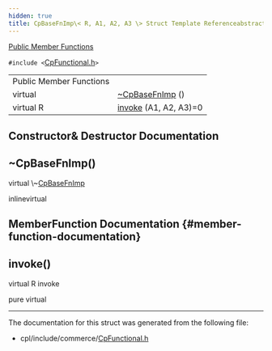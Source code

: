 ```yaml
---
hidden: true
title: CpBaseFnImp\< R, A1, A2, A3 \> Struct Template Referenceabstract
---
```


[Public Member Functions](#pub-methods)

`#include <`<a href="_cp_functional_8h_source.md">CpFunctional.h</a>`>`

|  |  |
|----|----|
| Public Member Functions |  |
| virtual  | [\~CpBaseFnImp](#ae060ac2a6a962cab6675a09bc6c8f724) () |
| virtual R  | [invoke](#a0b57f4ddc15b08754d1cd2058f6defd1) (A1, A2, A3)=0 |

## Constructor& Destructor Documentation

## \~CpBaseFnImp() <a href="#ae060ac2a6a962cab6675a09bc6c8f724" id="ae060ac2a6a962cab6675a09bc6c8f724"></a>

<p>virtual \~<a href="structvficpl_1_1_cp_base_fn_imp.md">CpBaseFnImp</a></p>

inlinevirtual

## MemberFunction Documentation {#member-function-documentation}

## invoke() <a href="#a0b57f4ddc15b08754d1cd2058f6defd1" id="a0b57f4ddc15b08754d1cd2058f6defd1"></a>

<p>virtual R invoke</p>

pure virtual

------------------------------------------------------------------------

The documentation for this struct was generated from the following file:

- cpl/include/commerce/<a href="_cp_functional_8h_source.md">CpFunctional.h</a>
